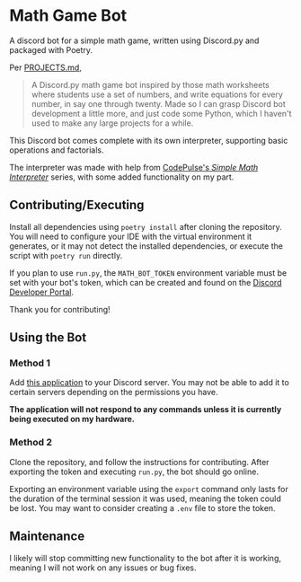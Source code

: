 # Math Game Bot

A discord bot for a simple math game, written using Discord.py and packaged with Poetry.

Per [PROJECTS.md](https://github.com/dacoder101/dacoder101/blob/main/PROJECTS.md),

> A Discord.py math game bot inspired by those math worksheets where students use a set of numbers, and write equations for every number, in say one through twenty. Made so I can grasp Discord bot development a little more, and just code some Python, which I haven't used to make any large projects for a while.

This Discord bot comes complete with its own interpreter, supporting basic operations and factorials.

The interpreter was made with help from [CodePulse's *Simple Math Interpreter*](https://www.youtube.com/playlist?list=PLZQftyCk7_Sdu5BFaXB_jLeJ9C78si5_3) series, with some added functionality on my part.

## Contributing/Executing

Install all dependencies using `poetry install` after cloning the repository. You will need to configure your IDE with the virtual environment it generates, or it may not detect the installed dependencies, or execute the script with `poetry run` directly.

If you plan to use `run.py`, the `MATH_BOT_TOKEN` environment variable must be set with your bot's token, which can be created and found on the [Discord Developer Portal](https://discord.com/developers/).

Thank you for contributing!

## Using the Bot

### Method 1

Add [this application](https://discord.com/api/oauth2/authorize?client_id=1204659279936880690&permissions=8&scope=bot) to your Discord server. You may not be able to add it to certain servers depending on the permissions you have.

**The application will not respond to any commands unless it is currently being executed on my hardware.**

### Method 2

Clone the repository, and follow the instructions for contributing. After exporting the token and executing `run.py`, the bot should go online.

Exporting an environment variable using the `export` command only lasts for the duration of the terminal session it was used, meaning the token could be lost. You may want to consider creating a `.env` file to store the token.

## Maintenance

I likely will stop committing new functionality to the bot after it is working, meaning I will not work on any issues or bug fixes.
